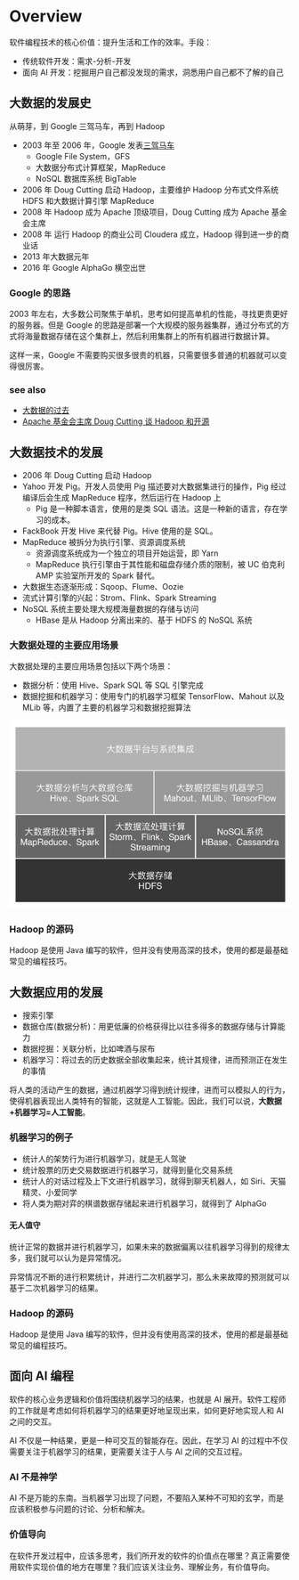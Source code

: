 # Overview

软件编程技术的核心价值：提升生活和工作的效率。手段：

* 传统软件开发：需求-分析-开发
* 面向 AI 开发：挖掘用户自己都没发现的需求，洞悉用户自己都不了解的自己

## 大数据的发展史

从萌芽，到 Google 三驾马车，再到 Hadoop

* 2003 年至 2006 年，Google 发表[三驾马车](https://blog.csdn.net/lixinkuan328/article/details/81839824)
  * Google File System，GFS
  * 大数据分布式计算框架，MapReduce
  * NoSQL 数据库系统 BigTable
* 2006 年 Doug Cutting 启动 Hadoop，主要维护 Hadoop 分布式文件系统 HDFS 和大数据计算引擎 MapReduce
* 2008 年 Hadoop 成为 Apache 顶级项目，Doug Cutting 成为 Apache 基金会主席
* 2008 年 运行 Hadoop 的商业公司 Cloudera 成立，Hadoop 得到进一步的商业话
* 2013 年大数据元年
* 2016 年 Google AlphaGo 横空出世

### Google 的思路

2003 年左右，大多数公司聚焦于单机，思考如何提高单机的性能，寻找更贵更好的服务器。但是 Google 的思路是部署一个大规模的服务器集群，通过分布式的方式将海量数据存储在这个集群上，然后利用集群上的所有机器进行数据计算。

这样一来，Google 不需要购买很多很贵的机器，只需要很多普通的机器就可以变得很厉害。

### see also

* [大数据的过去](https://blog.csdn.net/cincoutcin/article/details/80586050)
* [Apache 基金会主席 Doug Cutting 谈 Hadoop 和开源](https://www.infoq.cn/article/doug-on-hadoop-open-source)

## 大数据技术的发展

* 2006 年 Doug Cutting 启动 Hadoop
* Yahoo 开发 Pig。开发人员使用 Pig 描述要对大数据集进行的操作，Pig 经过编译后会生成 MapReduce 程序，然后运行在 Hadoop 上
  * Pig 是一种脚本语言，使用的是类 SQL 语法。这是一种新的语言，存在学习的成本。
* FackBook 开发 Hive 来代替 Pig。Hive 使用的是 SQL。
* MapReduce 被拆分为执行引擎、资源调度系统
  * 资源调度系统成为一个独立的项目开始运营，即 Yarn
  * MapReduce 执行引擎由于其性能和磁盘存储介质的限制，被 UC 伯克利 AMP 实验室所开发的 Spark 替代。
* 大数据生态逐渐形成：Sqoop、Flume、Oozie
* 流式计算引擎的兴起：Strom、Flink、Spark Streaming
* NoSQL 系统主要处理大规模海量数据的存储与访问
  * HBase 是从 Hadoop 分离出来的、基于 HDFS 的 NoSQL 系统

### 大数据处理的主要应用场景

大数据处理的主要应用场景包括以下两个场景：

* 数据分析：使用 Hive、Spark SQL 等 SQL 引擎完成
* 数据挖掘和机器学习：使用专门的机器学习框架 TensorFlow、Mahout 以及 MLib 等，内置了主要的机器学习和数据挖掘算法

![bigdata-tech-arch.jpg](./images/bigdata-tech-arch.jpg)

### Hadoop 的源码

Hadoop 是使用 Java 编写的软件，但并没有使用高深的技术，使用的都是最基础常见的编程技巧。

## 大数据应用的发展

* 搜索引擎
* 数据仓库(数据分析)：用更低廉的价格获得比以往多得多的数据存储与计算能力
* 数据挖掘：关联分析，比如啤酒与尿布
* 机器学习：将过去的历史数据全部收集起来，统计其规律，进而预测正在发生的事情

将人类的活动产生的数据，通过机器学习得到统计规律，进而可以模拟人的行为，使得机器表现出人类特有的智能，这就是人工智能。因此，我们可以说，**大数据+机器学习=人工智能**。

### 机器学习的例子

* 统计人的架势行为进行机器学习，就是无人驾驶
* 统计股票的历史交易数据进行机器学习，就得到量化交易系统
* 统计人的对话过程及上下文进行机器学习，就得到聊天机器人，如 Siri、天猫精灵、小爱同学
* 将人类为期对弈的棋谱数据存储起来进行机器学习，就得到了 AlphaGo

#### 无人值守

统计正常的数据并进行机器学习，如果未来的数据偏离以往机器学习得到的规律太多，我们就可以认为是异常情况。

异常情况不断的进行积累统计，并进行二次机器学习，那么未来故障的预测就可以基于二次机器学习的结果。

### Hadoop 的源码

Hadoop 是使用 Java 编写的软件，但并没有使用高深的技术，使用的都是最基础常见的编程技巧。

## 面向 AI 编程

软件的核心业务逻辑和价值将围绕机器学习的结果，也就是 AI 展开。软件工程师的工作就是考虑如何将机器学习的结果更好地呈现出来，如何更好地实现人和 AI 之间的交互。

AI 不仅是一种结果，更是一种可交互的智能存在。因此，在学习 AI 的过程中不仅需要关注于机器学习的结果，更需要关注于人与 AI 之间的交互过程。

### AI 不是神学

AI 不是万能的东南。当机器学习出现了问题，不要陷入某种不可知的玄学，而是应该积极参与问题的讨论、分析和解决。

### 价值导向

在软件开发过程中，应该多思考，我们所开发的软件的价值点在哪里？真正需要使用软件实现价值的地方在哪里？我们应该关注业务、理解业务，有价值导向。
